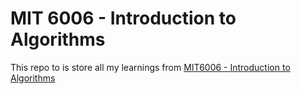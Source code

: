 # MIT 6006 - Introduction to Algorithms
This repo to is store all my learnings from [MIT6006 - Introduction to Algorithms](https://courses.csail.mit.edu/6.006/fall11/notes.shtml)
